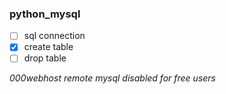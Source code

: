 ### python_mysql
 
- [ ] sql connection
- [x] create table
- [ ] drop table

*000webhost remote mysql disabled for free users*


